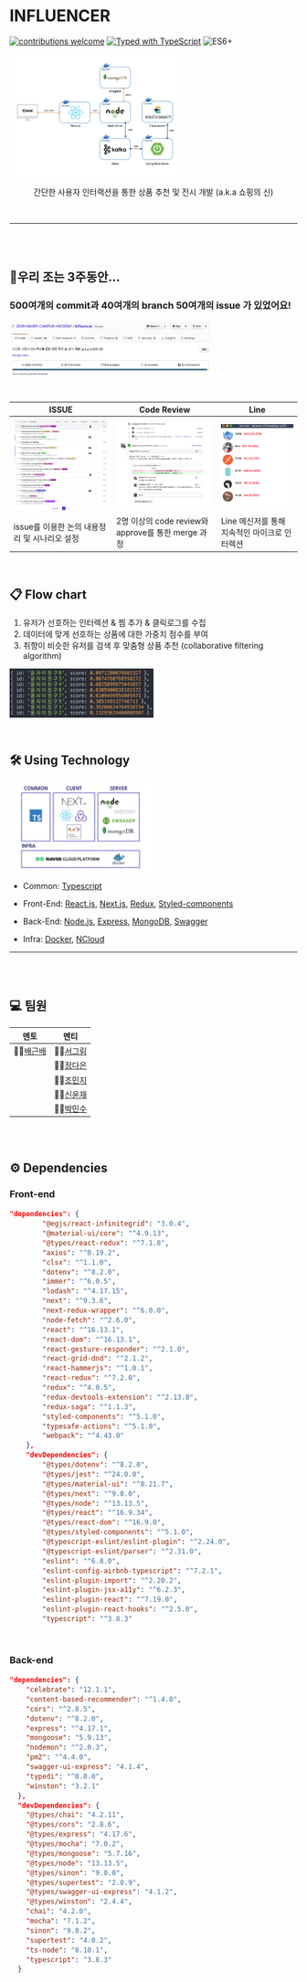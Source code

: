 # INFLUENCER


[![contributions welcome](https://img.shields.io/badge/contributions-welcome-brightgreen.svg?style=flat)](https://github.com/dwyl/esta/issues)
[![Typed with TypeScript](https://badgen.net/badge/icon/Typed?icon=typescript&label&labelColor=555555&color=blue)](https://github.com/microsoft/TypeScript) <img src="https://camo.githubusercontent.com/567e52200713e0f0c05a5238d91e1d096292b338/68747470733a2f2f696d672e736869656c64732e696f2f62616467652f65732d362b2d627269676874677265656e2e737667" width="45" title="ES6+">

<div align="center" style="display:flex;">
	<img src="./README_IMG/architecture.jpeg" width="60%"/>
</div>

<div align="center">
<br>
간단한 사용자 인터랙션을 통한 상품 추천 및 전시 개발 (a.k.a 쇼핑의 신)

</div>

\
[]()

---
\
\
[]()
## 🔖우리 조는 3주동안...

### 500여개의 **commit**과 40여개의 **branch** 50여개의 **issue** 가 있었어요!

<div align="center" style="display:flex;">
	<img src="./README_IMG/commit.png" width="70%"/>
</div>



\
[]()

| ISSUE | Code Review| Line |
|-------|------------|------|
|![image](./README_IMG/issue.png) | ![image](./README_IMG/code_review.png) | ![image](./README_IMG/line.png) |
| issue를 이용한 논의 내용정리 및 시나리오 설정 | 2명 이상의 code review와 approve를 통한 merge 과정 | Line 메신저를 통해 지속적인 마이크로 인터렉션 |



\
[]()
## 📋 Flow chart
1. 유저가 선호하는 인터렉션 & 찜 추가 & 클릭로그를 수집
2. 데이터에 맞게 선호하는 상품에 대한 가중치 점수를 부여
3. 취향이 비슷한 유저를 검색 후 맞춤형 상품 추천 (collaborative filtering algorithm)
<div align="center" style="display:flex;">
	<img src="./README_IMG/users.png" width="50%"/>
</div>


\
[]()
## 🛠 Using Technology


<div align="center" style="display:flex;">
	<img src="./README_IMG/tech.jpg" width="50%"/>
</div>


* Common: [Typescript](https://www.typescriptlang.org/)

* Front-End: [React.js](https://ko.reactjs.org/), [Next.js](https://nextjs.org/), [Redux](https://redux.js.org/), [Styled-components](https://styled-components.com/)

* Back-End: [Node.js](https://nodejs.org/ko/), [Express](https://expressjs.com/ko/), [MongoDB](https://www.mongodb.com/), [Swagger](https://swagger.io/)

* Infra: [Docker](https://www.docker.com/), [NCloud](https://www.ncloud.com/)

---
\
\
[]()
## 💻 팀원
| **멘토** | **멘티** |
|----------|-----|
| 👨‍💻[배근배](https://github.com/withearth)| 👩‍💻[서그림](https://github.com/Seogeurim) |
||👩‍💻[정다은](https://github.com/jeongdaeun98)|
||👩‍💻[조민지](https://github.com/jominjimail) |
||👨‍💻[신윤재](https://github.com/ooeunz)|
||👨‍💻[박민수](https://github.com/minsour)|


\
\
[]()
## ⚙️ Dependencies
### Front-end
```json
"dependencies": {
		"@egjs/react-infinitegrid": "3.0.4",
		"@material-ui/core": "^4.9.13",
		"@types/react-redux": "^7.1.8",
		"axios": "^0.19.2",
		"clsx": "^1.1.0",
		"dotenv": "^8.2.0",
		"immer": "^6.0.5",
		"lodash": "^4.17.15",
		"next": "^9.3.6",
		"next-redux-wrapper": "^6.0.0",
		"node-fetch": "^2.6.0",
		"react": "^16.13.1",
		"react-dom": "^16.13.1",
		"react-gesture-responder": "^2.1.0",
		"react-grid-dnd": "^2.1.2",
		"react-hammerjs": "^1.0.1",
		"react-redux": "^7.2.0",
		"redux": "^4.0.5",
		"redux-devtools-extension": "^2.13.8",
		"redux-saga": "^1.1.3",
		"styled-components": "^5.1.0",
		"typesafe-actions": "^5.1.0",
		"webpack": "^4.43.0"
	},
	"devDependencies": {
		"@types/dotenv": "^8.2.0",
		"@types/jest": "^24.0.0",
		"@types/material-ui": "^0.21.7",
		"@types/next": "^9.0.0",
		"@types/node": "^13.13.5",
		"@types/react": "^16.9.34",
		"@types/react-dom": "^16.9.0",
		"@types/styled-components": "^5.1.0",
		"@typescript-eslint/eslint-plugin": "^2.24.0",
		"@typescript-eslint/parser": "^2.31.0",
		"eslint": "^6.8.0",
		"eslint-config-airbnb-typescript": "^7.2.1",
		"eslint-plugin-import": "^2.20.2",
		"eslint-plugin-jsx-a11y": "^6.2.3",
		"eslint-plugin-react": "^7.19.0",
		"eslint-plugin-react-hooks": "^2.5.0",
		"typescript": "^3.8.3"
```

\
[]()
### Back-end
```json
"dependencies": {
    "celebrate": "12.1.1",
    "content-based-recommender": "^1.4.0",
    "cors": "^2.8.5",
    "dotenv": "^8.2.0",
    "express": "^4.17.1",
    "mongoose": "5.9.13",
    "nodemon": "^2.0.3",
    "pm2": "^4.4.0",
    "swagger-ui-express": "4.1.4",
    "typedi": "^0.8.0",
    "winston": "3.2.1"
  },
  "devDependencies": {
    "@types/chai": "4.2.11",
    "@types/cors": "2.8.6",
    "@types/express": "4.17.6",
    "@types/mocha": "7.0.2",
    "@types/mongoose": "5.7.16",
    "@types/node": "13.13.5",
    "@types/sinon": "9.0.0",
    "@types/supertest": "2.0.9",
    "@types/swagger-ui-express": "4.1.2",
    "@types/winston": "2.4.4",
    "chai": "4.2.0",
    "mocha": "7.1.2",
    "sinon": "9.0.2",
    "supertest": "4.0.2",
    "ts-node": "8.10.1",
    "typescript": "3.8.3"
  }
```